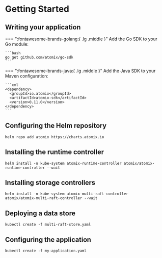 # Getting Started

## Writing your application

=== ":fontawesome-brands-golang:{ .lg .middle }"
    Add the Go SDK to your Go module:

    ```bash
    go get github.com/atomix/go-sdk
    ```

=== ":fontawesome-brands-java:{ .lg .middle }"
    Add the Java SDK to your Maven configuration:

    ```xml
    <dependency>
      <groupId>io.atomix</groupId>
      <artifactId>atomix-sdk</artifactId>
      <version>0.11.0</version>
    </dependency>
    ```

## Configuring the Helm repository

```shell
helm repo add atomix https://charts.atomix.io
```

## Installing the runtime controller

```shell
helm install -n kube-system atomix-runtime-controller atomix/atomix-runtime-controller --wait
```

## Installing storage controllers

```shell
helm install -n kube-system atomix-multi-raft-controller atomix/atomix-multi-raft-controller --wait
```

## Deploying a data store

```shell
kubectl create -f multi-raft-store.yaml
```

## Configuring the application

```shell
kubectl create -f my-application.yaml
```

